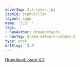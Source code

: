 ```yaml
---
coverImg: 3.2-cover.jpg
itemId: bcphblcllan
layout: page
name: '3.2: '
tags:
- hasAuthor: dreamnetwork
- hasTag: dream-network-volume-3
type: post
urlSlug: '3.2'
---
```

<a href="../files/pdfs/Volume_3/3.2-'3-4'-The-Dream-Network-Volume-3-4.pdf" download="">Download issue 3.2</a>